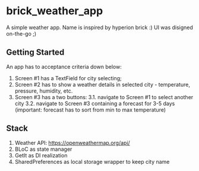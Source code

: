 # brick_weather_app

A simple weather app. Name is inspired by hyperion brick :)
UI was disigned on-the-go ;)

## Getting Started

An app has to acceptance criteria down below:

1. Screen #1 has a TextField for city selecting;
2. Screen #2 has to show a weather details in selected city - temperature, pressure, humidity, etc.
3. Screen #3 has a two buttons: 
    3.1. navigate to Screen #1 to select another city
    3.2. navigate to Screen #3 containing a forecast for 3-5 days (important: forecast has to sort from min to max temperature)


## Stack

1. Weather API: https://openweathermap.org/api/
2. BLoC as state manager
3. GetIt as DI realization
4. SharedPreferences as local storage wrapper to keep city name


